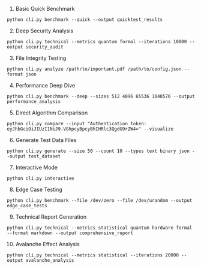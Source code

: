 1. Basic Quick Benchmark
```
python cli.py benchmark --quick --output quicktest_results
```

2. Deep Security Analysis
```
python cli.py technical --metrics quantum formal --iterations 10000 --output security_audit
```

3. File Integrity Testing
```
python cli.py analyze /path/to/important.pdf /path/to/config.json --format json
```

4. Performance Deep Dive
```
python cli.py benchmark --deep --sizes 512 4096 65536 1048576 --output performance_analysis
```

5. Direct Algorithm Comparison
```
python cli.py compare --input "Authentication token: eyJhbGciOiJIUzI1NiJ9.VGhpcyBpcyBhIHRlc3QgdG9rZW4=" --visualize
```

6. Generate Test Data Files
```
python cli.py generate --size 50 --count 10 --types text binary json --output test_dataset
```

7. Interactive Mode
```
python cli.py interactive
```

8. Edge Case Testing
```
python cli.py benchmark --file /dev/zero --file /dev/urandom --output edge_case_tests
```

9. Technical Report Generation
```
python cli.py technical --metrics statistical quantum hardware formal --format markdown --output comprehensive_report
```

10. Avalanche Effect Analysis
```
python cli.py technical --metrics statistical --iterations 20000 --output avalanche_analysis
```